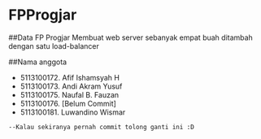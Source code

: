 # FPProgjar
##Data FP Progjar
Membuat web server sebanyak empat buah ditambah dengan satu load-balancer 

##Nama anggota
+ 5113100172. Afif Ishamsyah H
+ 5113100173. Andi Akram Yusuf
+ 5113100175. Naufal B. Fauzan
+ 5113100176. [Belum Commit]
+ 5113100181. Luwandino Wismar
```bash
--Kalau sekiranya pernah commit tolong ganti ini :D
````
